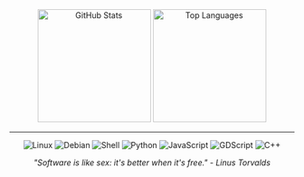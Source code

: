 

<div align="center">
    <img height="200" src="https://github-readme-stats.vercel.app/api?username=surtarso&theme=dracula" alt="GitHub Stats" />
    <img height="200" src="https://github-readme-stats.vercel.app/api/top-langs?username=surtarso&layout=compact&langs_count=8&card_width=320&theme=dracula" alt="Top Languages" />
</div>

---

<div align="center">
    
  ![Linux](https://img.shields.io/badge/Linux-FCC624?style=for-the-badge&logo=linux&logoColor=black)
  ![Debian](https://img.shields.io/badge/Debian-A81D33?style=for-the-badge&logo=debian&logoColor=white)
  ![Shell](https://img.shields.io/badge/Shell_Scripting-121011?style=for-the-badge&logo=gnu-bash&logoColor=white)
  ![Python](https://img.shields.io/badge/Python-3776AB?style=for-the-badge&logo=python&logoColor=white)
  ![JavaScript](https://img.shields.io/badge/JavaScript-F7DF1E?style=for-the-badge&logo=javascript&logoColor=black)
  ![GDScript](https://img.shields.io/badge/GDScript-478CBF?style=for-the-badge&logo=godot-engine&logoColor=white)
  ![C++](https://img.shields.io/badge/C++-00599C?style=for-the-badge&logo=c%2B%2B&logoColor=white)
</div>



<div align="center">
  <i>"Software is like sex: it's better when it's free." - Linus Torvalds</i>
</div>




<!--
**surtarso/surtarso** is a ✨ _special_ ✨ repository because its `README.md` (this file) appears on your GitHub profile.

Here are some ideas to get you started:

- 🔭 I’m currently working on ...
- 🌱 I’m currently learning ...
- 👯 I’m looking to collaborate on ...
- 🤔 I’m looking for help with ...
- 💬 Ask me about ...
- 📫 How to reach me: ...
- 😄 Pronouns: ...
- ⚡ Fun fact: ...
-->
